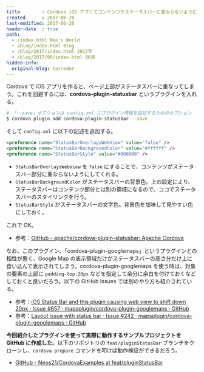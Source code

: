 ```yaml
---
title        : Cordova iOS アプリでコンテンツがステータスバーに重ならないようにする cordova-plugin-statusbar
created      : 2017-06-20
last-modified: 2017-06-20
header-date  : true
path:
  - /index.html Neo's World
  - /blog/index.html Blog
  - /blog/2017/index.html 2017年
  - /blog/2017/06/index.html 06月
hidden-info:
  original-blog: Corredor
---
```


Cordova で iOS アプリを作ると、ページ上部がステータスバーに重なってしまう。これを回避するには、**cordova-plugin-statusbar** というプラグインを入れる。

```bash
# 「--save」オプションは config.xml にプラグイン情報を追記するためのオプション
$ cordova plugin add cordova-plugin-statusbar --save
```

そして `config.xml` に以下の記述を追加する。

```xml
<preference name="StatusBarOverlaysWebView" value="false" />
<preference name="StatusBarBackgroundColor" value="#ffffff" />
<preference name="StatusBarStyle" value="#000000" />
```

- `StatusBarOverlaysWebView` を `false` にすることで、コンテンツがステータスバー部分に重ならないようにしてくれる。
- `StatusBarBackgroundColor` がステータスバーの背景色。上の設定により、ステータスバーはコンテンツ部分とは別の領域になるので、ココでステータスバーのスタイリングを行う。
- `StatusBarStyle` がステータスバーの文字色。背景色を加味して見やすい色にしておく。

これで OK。

- 参考：[GitHub - apache/cordova-plugin-statusbar: Apache Cordova](https://github.com/apache/cordova-plugin-statusbar)

なお、このプラグイン、「cordova-plugin-googlemaps」というプラグインとの相性が悪く、Google Map の表示領域だけがステータスバーの高さ分だけ上に食い込んで表示されてしまう。cordova-plugin-googlemaps を使う時は、対象の要素の上部に `padding-top:20px` などを指定して余分に余白を付けておくなどしておくと良いだろう。以下の GitHub Issues では別のやり方も紹介されている。

- 参考：[iOS Status Bar and this plugin causing web view to shift down 20px · Issue #657 · mapsplugin/cordova-plugin-googlemaps · GitHub](https://github.com/mapsplugin/cordova-plugin-googlemaps/issues/657)
- 参考：[Layout issue with status bar · Issue #242 · mapsplugin/cordova-plugin-googlemaps · GitHub](https://github.com/mapsplugin/cordova-plugin-googlemaps/issues/242)

**今回紹介したプラグインを使って実際に動作するサンプルプロジェクトを GitHub に作成した**。以下のリポジトリの `feat/pluginStatusBar` ブランチをクローンし、`cordova prepare` コマンドを叩けば動作検証ができるだろう。

- [GitHub - Neos21/CordovaExamples at feat/pluginStatusBar](https://github.com/Neos21/example-cordova/tree/feat/pluginStatusBar)
